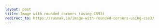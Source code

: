 ```yaml
---
layout: post
title: Image with rounded corners (using CSS3)
redirect_to: https://rusnak.io/image-with-rounded-corners-using-css3/
---
```

